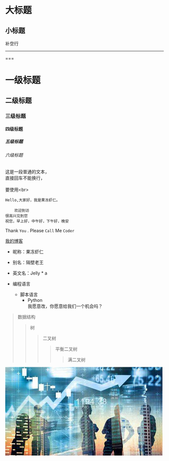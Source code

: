 大标题
===

小标题
---

补空行

---

===

# 一级标题  
## 二级标题  
### 三级标题  
#### 四级标题  
##### 五级标题  
###### 六级标题 

这是一段普通的文本，  
直接回车不能换行，<br>  
要使用\<br>  

	Hello,大家好，我是果冻虾仁。  

		欢迎到访  
	很高兴见到您  
	祝您，早上好，中午好，下午好，晚安  

Thank `You` . Please `Call` Me `Coder`

[我的博客](http://blog.csdn.net/guodongxiaren "悬停显示") 

* 昵称：果冻虾仁  
* 别名：隔壁老王  
* 英文名：Jelly * a

* 编程语言  
    * 脚本语言  
        * Python  
我愿意改，你愿意给我们一个机会吗？
>数据结构  
>>树  
>>>二叉树  
>>>>平衡二叉树  
>>>>>满二叉树  




![](./timg.jpg)  

